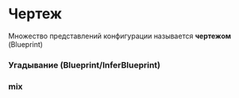 # Чертеж

Множество представлений конфигурации называется **чертежом** (Blueprint)


### Угадывание (Blueprint/InferBlueprint)


### mix
